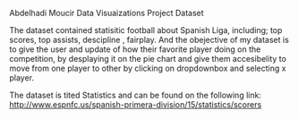 Abdelhadi Moucir Data Visuaizations Project Dataset

The dataset contained statisitic football about Spanish Liga, including; top scores, top assists, descipline , fairplay. And the obejective of my dataset is to give the user and update of how their favorite player doing on the competition, by desplaying it on the pie chart and give them accesibelity to move from one player to other by clicking on dropdownbox and selecting x player.  
 
The dataset is tited Statistics and can be found on the following link: 
http://www.espnfc.us/spanish-primera-division/15/statistics/scorers
